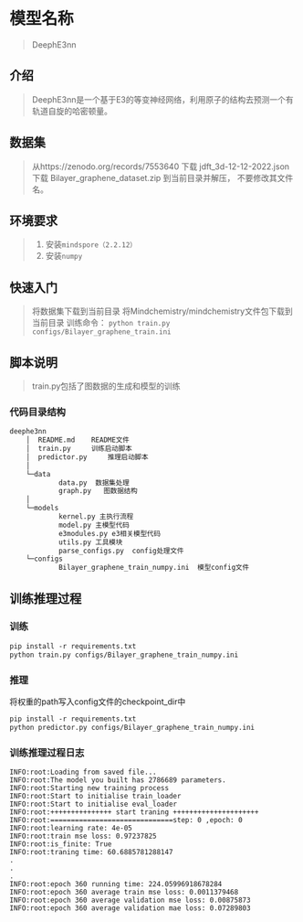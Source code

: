 # 模型名称

> DeephE3nn

## 介绍

> DeephE3nn是一个基于E3的等变神经网络，利用原子的结构去预测一个有轨道自旋的哈密顿量。

## 数据集

> 从https://zenodo.org/records/7553640  下载 jdft_3d-12-12-2022.json 下载  Bilayer_graphene_dataset.zip 到当前目录并解压， 不要修改其文件名。

## 环境要求

> 1. 安装`mindspore（2.2.12）`
> 2. 安装`numpy`

## 快速入门

> 将数据集下载到当前目录
> 将Mindchemistry/mindchemistry文件包下载到当前目录
> 训练命令： `python train.py configs/Bilayer_graphene_train.ini`

## 脚本说明

> train.py包括了图数据的生成和模型的训练

### 代码目录结构

```txt
deephe3nn
    │  README.md    README文件
    │  train.py     训练启动脚本
    │  predictor.py     推理启动脚本
    │  
    └─data
            data.py  数据集处理
            graph.py   图数据结构
    │  
    └─models
            kernel.py 主执行流程
            model.py 主模型代码
            e3modules.py e3相关模型代码
            utils.py 工具模块
            parse_configs.py  config处理文件
    └─configs
            Bilayer_graphene_train_numpy.ini  模型config文件
```

## 训练推理过程

### 训练

```txt
pip install -r requirements.txt
python train.py configs/Bilayer_graphene_train_numpy.ini
```

### 推理

将权重的path写入config文件的checkpoint_dir中

```txt
pip install -r requirements.txt
python predictor.py configs/Bilayer_graphene_train_numpy.ini
```

### 训练推理过程日志

```log
INFO:root:Loading from saved file...
INFO:root:The model you built has 2786689 parameters.
INFO:root:Starting new training process
INFO:root:Start to initialise train_loader
INFO:root:Start to initialise eval_loader
INFO:root:+++++++++++++++ start traning +++++++++++++++++++++
INFO:root:==============================step: 0 ,epoch: 0
INFO:root:learning rate: 4e-05
INFO:root:train mse loss: 0.97237825
INFO:root:is_finite: True
INFO:root:traning time: 60.6885781288147
.
.
.
INFO:root:epoch 360 running time: 224.05996918678284
INFO:root:epoch 360 average train mse loss: 0.0011379468
INFO:root:epoch 360 average validation mse loss: 0.00875873
INFO:root:epoch 360 average validation mae loss: 0.07289803
```